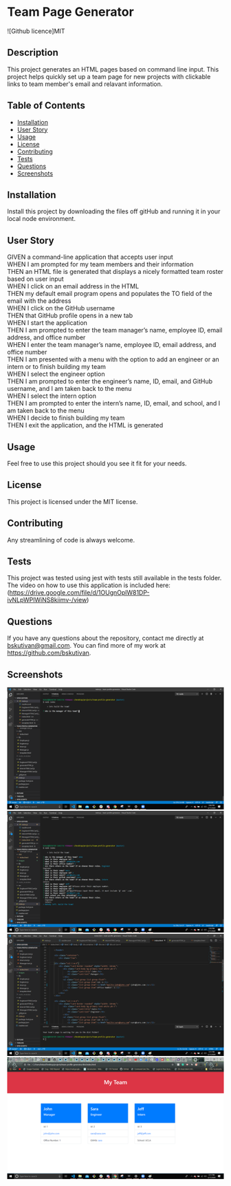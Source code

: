 # Team Page Generator
  ![Github licence]MIT
  ## Description
  This project generates an HTML pages based on command line input. This project helps quickly set up a team page for new projects with clickable links to team member's email and relavant information.
  ## Table of Contents
  * [Installation](#installation)
  * [User Story](#user-story)
  * [Usage](#usage)
  * [License](#license)
  * [Contributing](#contributing)
  * [Tests](#tests)
  * [Questions](#questions)
  * [Screenshots](#screenshots)
  ## Installation 
  Install this project by downloading the files off gitHub and running it in your local node environment.
  ## User Story 
  
GIVEN a command-line application that accepts user input <br />
WHEN I am prompted for my team members and their information <br />
THEN an HTML file is generated that displays a nicely formatted team roster based on user input <br />
WHEN I click on an email address in the HTML <br />
THEN my default email program opens and populates the TO field of the email with the address <br />
WHEN I click on the GitHub username <br />
THEN that GitHub profile opens in a new tab <br />
WHEN I start the application <br />
THEN I am prompted to enter the team manager’s name, employee ID, email address, and office number <br />
WHEN I enter the team manager’s name, employee ID, email address, and office number <br />
THEN I am presented with a menu with the option to add an engineer or an intern or to finish building my team <br />
WHEN I select the engineer option <br />
THEN I am prompted to enter the engineer’s name, ID, email, and GitHub username, and I am taken back to the menu <br />
WHEN I select the intern option <br />
THEN I am prompted to enter the intern’s name, ID, email, and school, and I am taken back to the menu <br />
WHEN I decide to finish building my team <br />
THEN I exit the application, and the HTML is generated <br />
  
  ## Usage
  Feel free to use this project should you see it fit for your needs.
   
  ## License
  This project is licensed under the MIT license.
  ## Contributing
  Any streamlining of code is always welcome.
  ## Tests
  This project was tested using jest with tests still available in the tests folder.
  The video on how to use this application is included here: 
  (https://drive.google.com/file/d/1OUgnOplW81DP-ivNLpWPlWiNS8kiimv-/view)
  ## Questions
  If you have any questions about the repository, contact me directly at bskutivan@gmail.com. You can find more of my work at https://github.com/bskutivan.
  ## Screenshots
  ![](https://github.com/bskutivan/team-profile-generator/blob/master/images/screenshot1.png)
  ![](https://github.com/bskutivan/team-profile-generator/blob/master/images/screenshot2.png)
  ![](https://github.com/bskutivan/team-profile-generator/blob/master/images/screenshot3.png)
  ![](https://github.com/bskutivan/team-profile-generator/blob/master/images/screenshot4.png)
